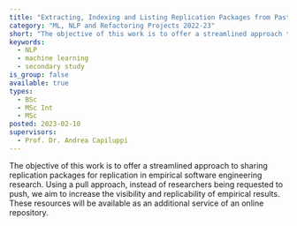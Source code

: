 ```yaml
---
title: "Extracting, Indexing and Listing Replication Packages from Past Research"
category: "ML, NLP and Refactoring Projects 2022-23"
short: "The objective of this work is to offer a streamlined approach to sharing replication packages for replication in empirical software engineering research."
keywords:
  - NLP
  - machine learning
  - secondary study
is_group: false
available: true
types:
  - BSc
  - MSc Int
  - MSc
posted: 2023-02-10
supervisors:
  - Prof. Dr. Andrea Capiluppi
---
```


The objective of this work is to offer a streamlined approach to sharing replication packages for replication in empirical software engineering research. Using a pull approach, instead of researchers being requested to push, we aim to increase the visibility and replicability of empirical results. These resources will be available as an additional service of an online repository.

